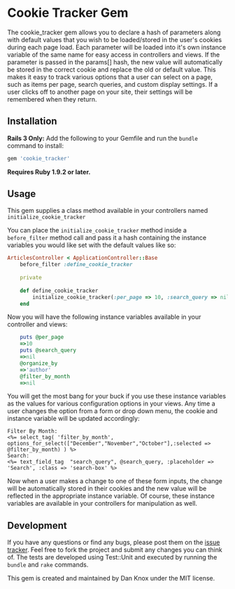 # Cookie Tracker Gem

The cookie_tracker gem allows you to declare a hash of parameters along with default values that you wish to be loaded/stored in the user's cookies during each page load. Each parameter will be loaded into it's own instance variable of the same name for easy access in controllers and views. If the parameter is passed in the params[] hash, the new value will automatically be stored in the correct cookie and replace the old or default value. This makes it easy to track various options that a user can select on a page, such as items per page, search queries, and custom display settings. If a user clicks off to another page on your site, their settings will be remembered when they return.

## Installation

**Rails 3 Only:** Add the following to your Gemfile and run the `bundle` command to install:

````ruby
gem 'cookie_tracker'
````

**Requires Ruby 1.9.2 or later.**

## Usage

This gem supplies a class method available in your controllers named `initialize_cookie_tracker`

You can place the `initialize_cookie_tracker` method inside a `before_filter` method call and pass it a hash containing the instance variables you would like set with the default values like so:

````ruby
ArticlesController < ApplicationController::Base
	before_filter :define_cookie_tracker
	
	private
	
	def define_cookie_tracker
		initialize_cookie_tracker(:per_page => 10, :search_query => nil, :organize_by => 'author', :filter_by_month => nil)
	end
````

Now you will have the following instance variables available in your controller and views:

````ruby
	puts @per_page
	=>10
	puts @search_query
	=>nil
	@organize_by
	=>'author'
	@filter_by_month
	=>nil
````

You will get the most bang for your buck if you use these instance variables as the values for various configuration options in your views. Any time a user changes the option from a form or drop down menu, the cookie and instance variable will be updated accordingly:

````erb
Filter By Month: 
<%= select_tag( 'filter_by_month', options_for_select(["December","November","October"],:selected => @filter_by_month) ) %>
Search:
<%= text_field_tag  "search_query", @search_query, :placeholder => 'Search', :class => 'search-box' %>
````

Now when a user makes a change to one of these form inputs, the change will be automatically stored in their cookies and the new value will be reflected in the appropriate instance variable. Of course, these instance variables are available in your controllers for manipulation as well.

## Development

If you have any questions or find any bugs, please post them on the [issue tracker](https://github.com/DanKnox/CookieTracker/issues). Feel free to fork the project and submit any changes you can think of. The tests are developed using Test::Unit and executed by running the `bundle` and `rake` commands.

This gem is created and maintained by Dan Knox under the MIT license.
